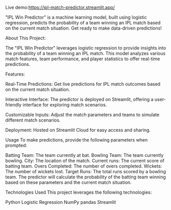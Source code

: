 Live demo:https://ipl-match-predictor.streamlit.app/


"IPL Win Predictor" is a machine learning model, built using logistic regression, predicts the probability of a team winning an IPL match based on the current match situation. Get ready to make data-driven predictions!

About This Project:

The "IPL Win Predictor" leverages logistic regression to provide insights into the probability of a team winning an IPL match. This model analyzes various match features, team performance, and player statistics to offer real-time predictions.


Features:

Real-Time Predictions: Get live predictions for IPL match outcomes based on the current match situation.

Interactive Interface: The predictor is deployed on Streamlit, offering a user-friendly interface for exploring match scenarios.

Customizable Inputs: Adjust the match parameters and teams to simulate different match scenarios.

Deployment: Hosted on Streamlit Cloud for easy access and sharing.

Usage
To make predictions, provide the following parameters when prompted:

Batting Team: The team currently at bat.
Bowling Team: The team currently bowling.
City: The location of the match.
Current runs: The current score of batting team.
Overs Completed: The number of overs completed.
Wickets: The number of wickets lost.
Target Runs: The total runs scored by a bowling team.
The predictor will calculate the probability of the batting team winning based on these parameters and the current match situation.


Technologies Used
This project leverages the following technologies:

Python
Logistic Regression
NumPy
pandas
Streamlit
